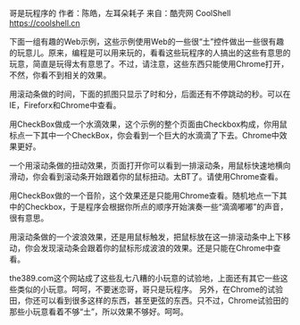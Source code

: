哥是玩程序的
作者：陈皓，左耳朵耗子
来自：酷壳网 CoolShell https://coolshell.cn

下面一组有趣的Web示例，这些示例使用Web的一些很“土”控件做出一些很有趣的玩意儿。原来，编程是可以用来玩的，看看这些玩程序的人搞出的这些有意思的玩意，简直是玩得太有意思了。不过，请注意，这些东西只能使用Chrome打开，不然，你看不到相关的效果。

用滚动条做的时间，下面的抓图只显示了时和分，后面还有不停跳动的秒。可以在IE，Fireforx和Chrome中查看。

用CheckBox做成一个水滴效果，这个示例的整个页面由Checkbox构成，你用鼠标点一下其中一个CheckBox，你会看到一个巨大的水滴滴了下去。Chrome中效果更好。

一个用滚动条做的扭动效果，页面打开你可以看到一排滚动条，用鼠标快速地横向滑动，你会看到滚动条开始跟着你的鼠标扭动。太BT了。请使用Chrome查看。

用CheckBox做的一个音阶，这个效果还是只能用Chrome查看。随机地点一下其中的Checkbox，于是程序会根据你所点的顺序开始演奏一些“滴滴嘟嘟”的声音，很有意思。

用滚动条做的一个波浪效果，还是用鼠标触发，把鼠标放在这一排滚动条中上下移动，你会发现滚动条会跟着你的鼠标形成波浪的效果。还是只能在Chrome中查看。

the389.com这个网站成了这些乱七八糟的小玩意的试验地，上面还有其它一些这些类似的小玩意。呵呵，不要迷恋哥，哥只是玩程序。
另外，在Chrome的试验田，你还可以看到很多这样的东西，甚至更弦的东西。只不过，Chrome试验田的那些小玩意看着不够“土”，所以效果不够好。呵呵。
